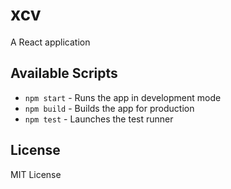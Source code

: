 # xcv

A React application

## Available Scripts

- `npm start` - Runs the app in development mode
- `npm build` - Builds the app for production
- `npm test` - Launches the test runner

## License

MIT License
